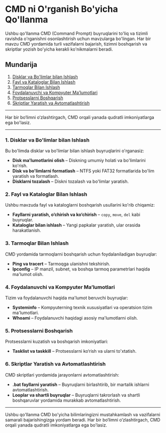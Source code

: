 # CMD ni O'rganish Bo'yicha Qo'llanma

Ushbu qo'llanma CMD (Command Prompt) buyruqlarini to'liq va tizimli ravishda o'rganishni osonlashtirish uchun mavzularga bo'lingan. Har bir mavzu CMD yordamida turli vazifalarni bajarish, tizimni boshqarish va skriptlar yozish bo'yicha kerakli ko'nikmalarni beradi.

## Mundarija

1. [Disklar va Bo'limlar bilan Ishlash](disklar.md)
2. [Fayl va Kataloglar Bilan Ishlash](fayl_va_kataloglar.md)
3. [Tarmoqlar Bilan Ishlash](tarmoqlar.md)
4. [Foydalanuvchi va Kompyuter Ma’lumotlari](foydalanuvchi_kompyuter.md)
5. [Protsesslarni Boshqarish](protsesslar.md)
6. [Skriptlar Yaratish va Avtomatlashtirish](skriptlar.md)

---

Har bir bo‘limni o‘zlashtirgach, CMD orqali yanada qudratli imkoniyatlarga ega bo'lasiz. 


---

### 1. Disklar va Bo'limlar bilan Ishlash

Bu bo'limda disklar va bo'limlar bilan ishlash buyruqlarini o'rganasiz:
- **Disk ma'lumotlarini olish** – Diskning umumiy holati va bo'limlarini ko'rish.
- **Disk va bo'limlarni formatlash** – NTFS yoki FAT32 formatlarida bo'lim yaratish va formatlash.
- **Disklarni tozalash** – Diskni tozalash va bo'limlar yaratish.

### 2. Fayl va Kataloglar Bilan Ishlash

Ushbu mavzuda fayl va kataloglarni boshqarish usullarini ko'rib chiqamiz:
- **Fayllarni yaratish, o‘chirish va ko‘chirish** – `copy`, `move`, `del` kabi buyruqlar.
- **Kataloglar bilan ishlash** – Yangi papkalar yaratish, ular orasida harakatlanish.

### 3. Tarmoqlar Bilan Ishlash

CMD yordamida tarmoqlarni boshqarish uchun foydalaniladigan buyruqlar:
- **Ping va tracert** – Tarmoqga ulanishni tekshirish.
- **Ipconfig** – IP manzil, subnet, va boshqa tarmoq parametrlari haqida ma'lumot olish.

### 4. Foydalanuvchi va Kompyuter Ma’lumotlari

Tizim va foydalanuvchi haqida ma'lumot beruvchi buyruqlar:
- **Systeminfo** – Kompyuterning texnik xususiyatlari va operatsion tizim ma'lumotlari.
- **Whoami** – Foydalanuvchi haqidagi asosiy ma'lumotlarni olish.

### 5. Protsesslarni Boshqarish

Protsesslarni kuzatish va boshqarish imkoniyatlari:
- **Tasklist va taskkill** – Protsesslarni ko‘rish va ularni to'xtatish.

### 6. Skriptlar Yaratish va Avtomatlashtirish

CMD skriptlari yordamida jarayonlarni avtomatlashtirish:
- **.bat fayllarni yaratish** – Buyruqlarni birlashtirib, bir martalik ishlarni avtomatlashtirish.
- **Looplar va shartli buyruqlar** – Buyruqlarni takrorlash va shartli boshqaruvlar yordamida murakkab avtomatlashtirish.

---

Ushbu qo'llanma CMD bo'yicha bilimlaringizni mustahkamlash va vazifalarni samarali bajarishingizga yordam beradi. Har bir bo‘limni o‘zlashtirgach, CMD orqali yanada qudratli imkoniyatlarga ega bo'lasiz.
